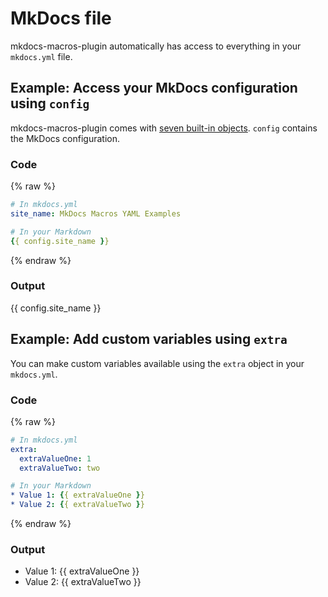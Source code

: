 # MkDocs file

mkdocs-macros-plugin automatically has access to everything in your `mkdocs.yml` file.

## Example: Access your MkDocs configuration using `config`

mkdocs-macros-plugin comes with [seven built-in objects](https://mkdocs-macros-plugin.readthedocs.io/en/latest/pages/#batteries-included-defaut-objects). `config` contains the MkDocs configuration. 

### Code

{% raw %}
```yaml
# In mkdocs.yml
site_name: MkDocs Macros YAML Examples

# In your Markdown
{{ config.site_name }}
```
{% endraw %}

### Output

{{ config.site_name }}

## Example: Add custom variables using `extra`

You can make custom variables available using the `extra` object in your `mkdocs.yml`.

### Code

{% raw %}
```yaml
# In mkdocs.yml
extra:
  extraValueOne: 1
  extraValueTwo: two

# In your Markdown
* Value 1: {{ extraValueOne }}
* Value 2: {{ extraValueTwo }}
```
{% endraw %}

### Output 

* Value 1: {{ extraValueOne }}
* Value 2: {{ extraValueTwo }}